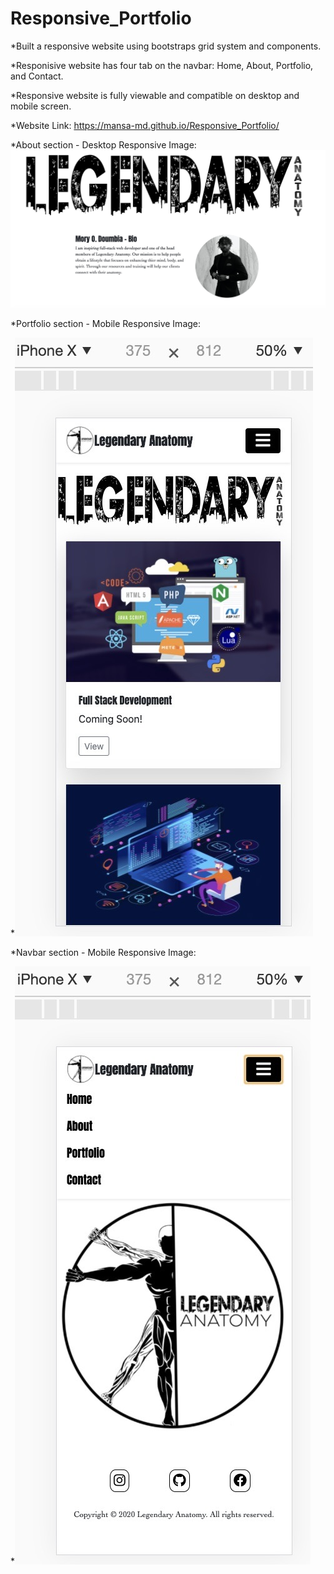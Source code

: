 # Responsive_Portfolio

*Built a responsive website using bootstraps grid system and components. 

*Responisive website has four tab on the navbar: Home, About, Portfolio, and Contact.

*Responsive website is fully viewable and compatible on desktop and mobile screen.

*Website Link: https://mansa-md.github.io/Responsive_Portfolio/

*About section - Desktop Responsive Image: ![](assets/About_DesktopRP.jpg)

*Portfolio section - Mobile Responsive Image:

*![](assets/Portfolio_Mobile%20RP.jpg)

*Navbar section - Mobile Responsive Image:

*![](assets/Navbar_RP.jpeg)

